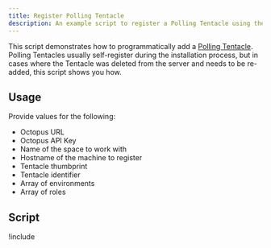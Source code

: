 ```yaml
---
title: Register Polling Tentacle
description: An example script to register a Polling Tentacle using the REST API.
---
```


This script demonstrates how to programmatically add a [Polling Tentacle](/docs/infrastructure/deployment-targets/tentacle/tentacle-communication.md#polling-tentacles).  Polling Tentacles usually self-register during the installation process, but in cases where the Tentacle was deleted from the server and needs to be re-added, this script shows you how.

## Usage
Provide values for the following:
- Octopus URL
- Octopus API Key
- Name of the space to work with
- Hostname of the machine to register
- Tentacle thumbprint
- Tentacle identifier
- Array of environments
- Array of roles

## Script

!include <register-polling-tentacle-scripts>

